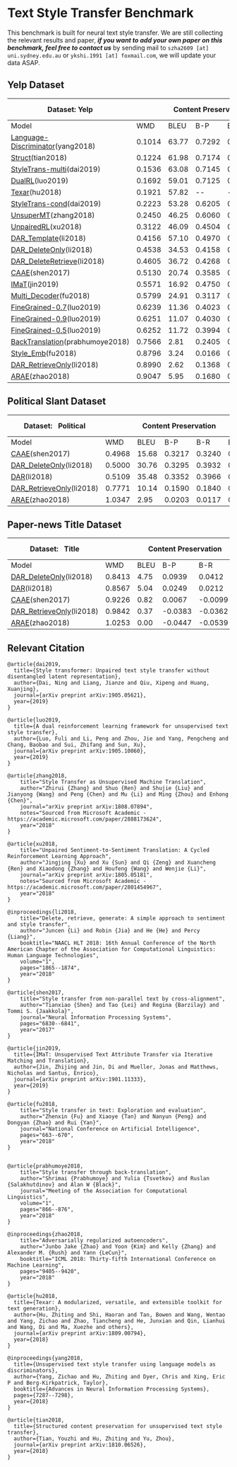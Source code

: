 # Text Style Transfer Benchmark

This benchmark is built for neural text style transfer. We are still collecting the relevant results and paper, ***if you want to add your own paper on this benchmark, feel free to contact us*** by sending mail to `szha2609 [at] uni.sydney.edu.au` or `ykshi.1991 [at] foxmail.com`, we will update your data ASAP. 

## Yelp Dataset

<table class="tg">
<thead>
  <tr>
    <th class="tg-9wq8">Dataset:&nbsp;Yelp</th>
    <th class="tg-9wq8" colspan="5">Content Preservation</th>
    <th class="tg-9wq8" colspan="3">Naturalness</th>
    <th class="tg-9wq8" colspan="2">Transfer Intensity</th>
  </tr>
</thead>
<tbody>
  <tr>
    <td class="tg-9wq8">Model</td>
    <td class="tg-9wq8">WMD</td>
    <td class="tg-9wq8">BLEU</td>
    <td class="tg-9wq8">B-P</td>
    <td class="tg-9wq8">B-R</td>
    <td class="tg-9wq8">B-F1</td>
    <td class="tg-9wq8">N-A</td>
    <td class="tg-9wq8">N-C</td>
    <td class="tg-9wq8">N-D</td>
    <td class="tg-9wq8">ACCU</td>
    <td class="tg-9wq8">EMD</td>
  </tr>
  <td class="tg-9wq8"><a href="http://papers.nips.cc/paper/7959-unsupervised-text-style-transfer-using-language-models-as-discriminators.pdf" target="_blank" rel="noopener noreferrer">Language-Discriminator</a>(yang2018)</td>
    <td class="tg-9wq8">0.1014</td>
    <td class="tg-9wq8">63.77</td>
    <td class="tg-9wq8">0.7292</td>
    <td class="tg-9wq8">0.7329</td>
    <td class="tg-9wq8">0.7314</td>
    <td class="tg-9wq8">0.5886</td>
    <td class="tg-9wq8">0.9074</td>
    <td class="tg-9wq8">0.6389</td>
    <td class="tg-9wq8">0.8940</td>
    <td class="tg-9wq8">0.8559</td>
  </tr>
   <tr>
    <td class="tg-9wq8"><a href="https://arxiv.org/pdf/1810.06526" target="_blank" rel="noopener noreferrer">Struct</a>(tian2018)</td>
    <td class="tg-9wq8">0.1224</td>
    <td class="tg-9wq8">61.98</td>
    <td class="tg-9wq8">0.7174</td>
    <td class="tg-9wq8">0.7220</td>
    <td class="tg-9wq8">0.7200</td>
    <td class="tg-9wq8">0.6205</td>
    <td class="tg-9wq8">0.9261</td>
    <td class="tg-9wq8">0.7002</td>
    <td class="tg-9wq8">0.8960</td>
    <td class="tg-9wq8">0.8574</td>
  </tr>
  <tr>
    <td class="tg-9wq8"><a href="https://arxiv.org/pdf/1905.05621" target="_blank" rel="noopener noreferrer">StyleTrans-multi</a>(dai2019)</td>
    <td class="tg-9wq8">0.1536</td>
    <td class="tg-9wq8">63.08</td>
    <td class="tg-9wq8">0.7145</td>
    <td class="tg-9wq8">0.7203</td>
    <td class="tg-9wq8">0.7175</td>
    <td class="tg-9wq8">0.6133</td>
    <td class="tg-9wq8">0.9102</td>
    <td class="tg-9wq8">0.6909</td>
    <td class="tg-9wq8">0.8730</td>
    <td class="tg-9wq8">0.8316</td>
  </tr>
  <tr>
    <td class="tg-9wq8"><a href="https://arxiv.org/pdf/1905.10060" target="_blank" rel="noopener noreferrer">DualRL</a>(luo2019)</td>
    <td class="tg-9wq8">0.1692</td>
    <td class="tg-9wq8">59.01</td>
    <td class="tg-9wq8">0.7125</td>
    <td class="tg-9wq8">0.6988</td>
    <td class="tg-9wq8">0.7057</td>
    <td class="tg-9wq8">0.5517</td>
    <td class="tg-9wq8">0.8996</td>
    <td class="tg-9wq8">0.6768</td>
    <td class="tg-9wq8">0.9050</td>
    <td class="tg-9wq8">0.8675</td>
  </tr>
  <tr>
    <td class="tg-9wq8"><a href="https://arxiv.org/pdf/1809.00794" target="_blank" rel="noopener noreferrer">Texar</a>(hu2018)</td>
    <td class="tg-9wq8">0.1921</td>
    <td class="tg-9wq8">57.82</td>
    <td class="tg-9wq8">--</td>
    <td class="tg-9wq8">--</td>
    <td class="tg-9wq8">--</td>
    <td class="tg-9wq8">0.6934</td>
    <td class="tg-9wq8">0.9373</td>
    <td class="tg-9wq8">0.7066</td>
    <td class="tg-9wq8">0.8850</td>
    <td class="tg-9wq8">0.8429</td>
  </tr>
  <tr>
    <td class="tg-9wq8"><a href="https://arxiv.org/pdf/1905.05621" target="_blank" rel="noopener noreferrer">StyleTrans-cond</a>(dai2019)</td>
    <td class="tg-9wq8">0.2223</td>
    <td class="tg-9wq8">53.28</td>
    <td class="tg-9wq8">0.6205</td>
    <td class="tg-9wq8">0.6475</td>
    <td class="tg-9wq8">0.6341</td>
    <td class="tg-9wq8">0.6312</td>
    <td class="tg-9wq8">0.9109</td>
    <td class="tg-9wq8">0.6654</td>
    <td class="tg-9wq8">0.9290</td>
    <td class="tg-9wq8">0.8815</td>
  </tr>
  <tr>
    <td class="tg-9wq8"><a href="https://arxiv.org/pdf/1808.07894" target="_blank" rel="noopener noreferrer">UnsuperMT</a>(zhang2018)</td>
    <td class="tg-9wq8">0.2450</td>
    <td class="tg-9wq8">46.25</td>
    <td class="tg-9wq8">0.6060</td>
    <td class="tg-9wq8">0.6206</td>
    <td class="tg-9wq8">0.6134</td>
    <td class="tg-9wq8">0.5755</td>
    <td class="tg-9wq8">0.9040</td>
    <td class="tg-9wq8">0.6625</td>
    <td class="tg-9wq8">0.9770</td>
    <td class="tg-9wq8">0.9372</td>
  </tr>
  <tr>
    <td class="tg-9wq8"><a href="https://arxiv.org/pdf/1805.05181" target="_blank" rel="noopener noreferrer">UnpairedRL</a>(xu2018)</td>
    <td class="tg-9wq8">0.3122</td>
    <td class="tg-9wq8">46.09</td>
    <td class="tg-9wq8">0.4504</td>
    <td class="tg-9wq8">0.4709</td>
    <td class="tg-9wq8">0.4612</td>
    <td class="tg-9wq8">0.7136</td>
    <td class="tg-9wq8">0.9035</td>
    <td class="tg-9wq8">0.6493</td>
    <td class="tg-9wq8">0.5340</td>
    <td class="tg-9wq8">0.4989</td>
  </tr>
  <tr>
    <td class="tg-9wq8"><a href="https://arxiv.org/pdf/1804.06437" target="_blank" rel="noopener noreferrer">DAR_Template</a>(li2018)</td>
    <td class="tg-9wq8">0.4156</td>
    <td class="tg-9wq8">57.10</td>
    <td class="tg-9wq8">0.4970</td>
    <td class="tg-9wq8">0.5406</td>
    <td class="tg-9wq8">0.5185</td>
    <td class="tg-9wq8">0.6370</td>
    <td class="tg-9wq8">0.8984</td>
    <td class="tg-9wq8">0.6299</td>
    <td class="tg-9wq8">0.8410</td>
    <td class="tg-9wq8">0.7948</td>
  </tr>
  <tr>
    <td class="tg-9wq8"><a href="https://arxiv.org/pdf/1804.06437" target="_blank" rel="noopener noreferrer">DAR_DeleteOnly</a>(li2018)</td>
    <td class="tg-9wq8">0.4538</td>
    <td class="tg-9wq8">34.53</td>
    <td class="tg-9wq8">0.4158</td>
    <td class="tg-9wq8">0.4823</td>
    <td class="tg-9wq8">0.4490</td>
    <td class="tg-9wq8">0.6345</td>
    <td class="tg-9wq8">0.9072</td>
    <td class="tg-9wq8">0.5511</td>
    <td class="tg-9wq8">0.8750</td>
    <td class="tg-9wq8">0.8297</td>
  </tr>
  <tr>
    <td class="tg-9wq8"><a href="https://arxiv.org/pdf/1804.06437" target="_blank" rel="noopener noreferrer">DAR_DeleteRetrieve</a>(li2018)</td>
    <td class="tg-9wq8">0.4605</td>
    <td class="tg-9wq8">36.72</td>
    <td class="tg-9wq8">0.4268</td>
    <td class="tg-9wq8">0.4799</td>
    <td class="tg-9wq8">0.4534</td>
    <td class="tg-9wq8">0.6564</td>
    <td class="tg-9wq8">0.9359</td>
    <td class="tg-9wq8">0.5620</td>
    <td class="tg-9wq8">0.9010</td>
    <td class="tg-9wq8">0.8550</td>
  </tr>
  <tr>
    <td class="tg-9wq8"><a href="http://papers.nips.cc/paper/7259-style-transfer-from-non-parallel-text-by-cross-alignment.pdf" target="_blank" rel="noopener noreferrer">CAAE</a>(shen2017)</td>
    <td class="tg-9wq8">0.5130</td>
    <td class="tg-9wq8">20.74</td>
    <td class="tg-9wq8">0.3585</td>
    <td class="tg-9wq8">0.3825</td>
    <td class="tg-9wq8">0.3710</td>
    <td class="tg-9wq8">0.4139</td>
    <td class="tg-9wq8">0.7006</td>
    <td class="tg-9wq8">0.5999</td>
    <td class="tg-9wq8">0.7490</td>
    <td class="tg-9wq8">0.7029</td>
  </tr>
  <tr>
    <td class="tg-9wq8"><a href="https://arxiv.org/pdf/1901.11333" target="_blank" rel="noopener noreferrer">IMaT</a>(jin2019)</td>
    <td class="tg-9wq8">0.5571</td>
    <td class="tg-9wq8">16.92</td>
    <td class="tg-9wq8">0.4750</td>
    <td class="tg-9wq8">0.4249</td>
    <td class="tg-9wq8">0.4501</td>
    <td class="tg-9wq8">0.4878</td>
    <td class="tg-9wq8">0.8407</td>
    <td class="tg-9wq8">0.6691</td>
    <td class="tg-9wq8">0.8710</td>
    <td class="tg-9wq8">0.8198</td>
  </tr>
  <tr>
    <td class="tg-9wq8"><a href="https://www.aaai.org/ocs/index.php/AAAI/AAAI18/paper/viewPDFInterstitial/17015/15745" target="_blank" rel="noopener noreferrer">Multi_Decoder</a>(fu2018)</td>
    <td class="tg-9wq8">0.5799</td>
    <td class="tg-9wq8">24.91</td>
    <td class="tg-9wq8">0.3117</td>
    <td class="tg-9wq8">0.3315</td>
    <td class="tg-9wq8">0.3223</td>
    <td class="tg-9wq8">0.4829</td>
    <td class="tg-9wq8">0.8394</td>
    <td class="tg-9wq8">0.6365</td>
    <td class="tg-9wq8">0.6810</td>
    <td class="tg-9wq8">0.6340</td>
  </tr>
  <tr>
    <td class="tg-9wq8"><a href="https://www.aclweb.org/anthology/P19-1194.pdf" target="_blank" rel="noopener noreferrer">FineGrained-0.7</a>(luo2019)</td>
    <td class="tg-9wq8">0.6239</td>
    <td class="tg-9wq8">11.36</td>
    <td class="tg-9wq8">0.4023</td>
    <td class="tg-9wq8">0.3404</td>
    <td class="tg-9wq8">0.3717</td>
    <td class="tg-9wq8">0.3665</td>
    <td class="tg-9wq8">0.7125</td>
    <td class="tg-9wq8">0.5332</td>
    <td class="tg-9wq8">0.3960</td>
    <td class="tg-9wq8">0.3621</td>
  </tr>
  <tr>
    <td class="tg-9wq8"><a href="https://www.aclweb.org/anthology/P19-1194.pdf" target="_blank" rel="noopener noreferrer">FineGrained-0.9</a>(luo2019)</td>
    <td class="tg-9wq8">0.6251</td>
    <td class="tg-9wq8">11.07</td>
    <td class="tg-9wq8">0.4030</td>
    <td class="tg-9wq8">0.3389</td>
    <td class="tg-9wq8">0.3713</td>
    <td class="tg-9wq8">0.3668</td>
    <td class="tg-9wq8">0.7148</td>
    <td class="tg-9wq8">0.5231</td>
    <td class="tg-9wq8">0.4180</td>
    <td class="tg-9wq8">0.3926</td>
  </tr>
  <tr>
    <td class="tg-9wq8"><a href="https://www.aclweb.org/anthology/P19-1194.pdf" target="_blank" rel="noopener noreferrer">FineGrained-0.5</a>(luo2019)</td>
    <td class="tg-pb0m">0.6252</td>
    <td class="tg-pb0m">11.72</td>
    <td class="tg-pb0m">0.3994</td>
    <td class="tg-pb0m">0.3436</td>
    <td class="tg-pb0m">0.3718</td>
    <td class="tg-pb0m">0.3608</td>
    <td class="tg-pb0m">0.7254</td>
    <td class="tg-pb0m">0.5395</td>
    <td class="tg-pb0m">0.3280</td>
    <td class="tg-pb0m">0.2985</td>
  </tr>
  <tr>
    <td class="tg-9wq8"><a href="https://arxiv.org/pdf/1804.09000" target="_blank" rel="noopener noreferrer">BackTranslation</a>(prabhumoye2018)</td>
    <td class="tg-9wq8">0.7566</td>
    <td class="tg-9wq8">2.81</td>
    <td class="tg-9wq8">0.2405</td>
    <td class="tg-9wq8">0.2024</td>
    <td class="tg-9wq8">0.2220</td>
    <td class="tg-9wq8">0.3686</td>
    <td class="tg-9wq8">0.5392</td>
    <td class="tg-9wq8">0.4754</td>
    <td class="tg-9wq8">0.9500</td>
    <td class="tg-9wq8">0.9117</td>
  </tr>
  <tr>
    <td class="tg-9wq8"><a href="https://www.aaai.org/ocs/index.php/AAAI/AAAI18/paper/viewPDFInterstitial/17015/15745" target="_blank" rel="noopener noreferrer">Style_Emb</a>(fu2018)</td>
    <td class="tg-9wq8">0.8796</td>
    <td class="tg-9wq8">3.24</td>
    <td class="tg-9wq8">0.0166</td>
    <td class="tg-9wq8">0.0673</td>
    <td class="tg-9wq8">0.0429</td>
    <td class="tg-9wq8">0.5788</td>
    <td class="tg-9wq8">0.9075</td>
    <td class="tg-9wq8">0.6450</td>
    <td class="tg-9wq8">0.4490</td>
    <td class="tg-9wq8">0.4119</td>
  </tr>
  <tr>
    <td class="tg-9wq8"><a href="https://arxiv.org/pdf/1804.06437" target="_blank" rel="noopener noreferrer">DAR_RetrieveOnly</a>(li2018)</td>
    <td class="tg-9wq8">0.8990</td>
    <td class="tg-9wq8">2.62</td>
    <td class="tg-9wq8">0.1368</td>
    <td class="tg-9wq8">0.1818</td>
    <td class="tg-9wq8">0.1598</td>
    <td class="tg-9wq8">0.8067</td>
    <td class="tg-9wq8">0.9717</td>
    <td class="tg-9wq8">0.7211</td>
    <td class="tg-9wq8">0.9610</td>
    <td class="tg-9wq8">0.9010</td>
  </tr>
  <tr>
    <td class="tg-9wq8"><a href="http://proceedings.mlr.press/v80/zhao18b/zhao18b.pdf" target="_blank" rel="noopener noreferrer">ARAE</a>(zhao2018)</td>
    <td class="tg-9wq8">0.9047</td>
    <td class="tg-9wq8">5.95</td>
    <td class="tg-9wq8">0.1680</td>
    <td class="tg-9wq8">0.1478</td>
    <td class="tg-9wq8">0.1584</td>
    <td class="tg-9wq8">0.4476</td>
    <td class="tg-9wq8">0.8120</td>
    <td class="tg-9wq8">0.6969</td>
    <td class="tg-9wq8">0.8278</td>
    <td class="tg-9wq8">0.7880</td>
  </tr>
</tbody>
</table>




## Political Slant Dataset

<table class="tg">
<thead>
  <tr>
    <th class="tg-wa1i">Dataset:&nbsp;&nbsp;&nbsp;Political</th>
    <th class="tg-wa1i" colspan="5">Content Preservation</th>
    <th class="tg-wa1i" colspan="3">Naturalness</th>
    <th class="tg-wa1i" colspan="2">Transfer Intensity</th>
  </tr>
</thead>
<tbody>
  <tr>
    <td class="tg-wa1i">Model</td>
    <td class="tg-wa1i">WMD</td>
    <td class="tg-wa1i">BLEU</td>
    <td class="tg-wa1i">B-P</td>
    <td class="tg-wa1i">B-R</td>
    <td class="tg-wa1i">B-F1</td>
    <td class="tg-wa1i">N-A</td>
    <td class="tg-wa1i">N-C</td>
    <td class="tg-wa1i">N-D</td>
    <td class="tg-wa1i">ACCU</td>
    <td class="tg-wa1i">EMD</td>
  </tr>
  <tr>
    <td class="tg-9wq8"><a href="http://papers.nips.cc/paper/7259-style-transfer-from-non-parallel-text-by-cross-alignment.pdf" target="_blank" rel="noopener noreferrer">CAAE</a>(shen2017)</td>
    <td class="tg-nrix">0.4968</td>
    <td class="tg-nrix">15.68</td>
    <td class="tg-nrix">0.3217</td>
    <td class="tg-nrix">0.3240</td>
    <td class="tg-nrix">0.3230</td>
    <td class="tg-nrix">0.2715</td>
    <td class="tg-nrix">0.7052</td>
    <td class="tg-nrix">0.7370</td>
    <td class="tg-nrix">0.828</td>
    <td class="tg-nrix">0.8259</td>
  </tr>
  <tr>
    <td class="tg-9wq8"><a href="https://arxiv.org/pdf/1804.06437" target="_blank" rel="noopener noreferrer">DAR_DeleteOnly</a>(li2018)</td>
    <td class="tg-nrix">0.5000</td>
    <td class="tg-nrix">30.76</td>
    <td class="tg-nrix">0.3295</td>
    <td class="tg-nrix">0.3932</td>
    <td class="tg-nrix">0.3605</td>
    <td class="tg-nrix">0.3155</td>
    <td class="tg-nrix">0.8534</td>
    <td class="tg-nrix">0.6490</td>
    <td class="tg-nrix">0.958</td>
    <td class="tg-nrix">0.9565</td>
  </tr>
  <tr>
    <td class="tg-9wq8"><a href="https://arxiv.org/pdf/1804.06437" target="_blank" rel="noopener noreferrer">DAR</a>(li2018)</td>
    <td class="tg-nrix">0.5109</td>
    <td class="tg-nrix">35.48</td>
    <td class="tg-nrix">0.3352</td>
    <td class="tg-nrix">0.3966</td>
    <td class="tg-nrix">0.3649</td>
    <td class="tg-nrix">0.3190</td>
    <td class="tg-nrix">0.8472</td>
    <td class="tg-nrix">0.7081</td>
    <td class="tg-nrix">0.977</td>
    <td class="tg-nrix">0.9747</td>
  </tr>
  <tr>
    <td class="tg-9wq8"><a href="https://arxiv.org/pdf/1804.06437" target="_blank" rel="noopener noreferrer">DAR_RetrieveOnly</a>(li2018)</td>
    <td class="tg-nrix">0.7771</td>
    <td class="tg-nrix">10.14</td>
    <td class="tg-nrix">0.1590</td>
    <td class="tg-nrix">0.1840</td>
    <td class="tg-nrix">0.1709</td>
    <td class="tg-nrix">0.3219</td>
    <td class="tg-nrix">0.7854</td>
    <td class="tg-nrix">0.7271</td>
    <td class="tg-nrix">0.998</td>
    <td class="tg-nrix">0.9960</td>
  </tr>
  <tr>
    <td class="tg-9wq8"><a href="http://proceedings.mlr.press/v80/zhao18b/zhao18b.pdf" target="_blank" rel="noopener noreferrer">ARAE</a>(zhao2018)</td>
    <td class="tg-nrix">1.0347</td>
    <td class="tg-nrix">2.95</td>
    <td class="tg-nrix">0.0203</td>
    <td class="tg-nrix">0.0117</td>
    <td class="tg-nrix">0.0158</td>
    <td class="tg-nrix">0.3092</td>
    <td class="tg-nrix">0.7763</td>
    <td class="tg-nrix">0.7333</td>
    <td class="tg-nrix">0.944</td>
    <td class="tg-nrix">0.9412</td>
  </tr>
</tbody>
</table>



##  Paper-news Title Dataset

<table class="tg">
<thead>
  <tr>
    <th class="tg-uzvj">Dataset:&nbsp;&nbsp;&nbsp;Title</th>
    <th class="tg-uzvj" colspan="5">Content Preservation</th>
    <th class="tg-uzvj" colspan="3">Naturalness</th>
    <th class="tg-uzvj" colspan="2">Transfer Intensity</th>
  </tr>
</thead>
<tbody>
  <tr>
    <td class="tg-uzvj">Model</td>
    <td class="tg-uzvj">WMD</td>
    <td class="tg-uzvj">BLEU</td>
    <td class="tg-uzvj">B-P</td>
    <td class="tg-uzvj">B-R</td>
    <td class="tg-uzvj">B-F1</td>
    <td class="tg-uzvj">N-A</td>
    <td class="tg-uzvj">N-C</td>
    <td class="tg-uzvj">N-D</td>
    <td class="tg-uzvj">ACCU</td>
    <td class="tg-uzvj">EMD</td>
  </tr>
  <tr>
    <td class="tg-9wq8"><a href="https://arxiv.org/pdf/1804.06437" target="_blank" rel="noopener noreferrer">DAR_DeleteOnly</a>(li2018)</td>
    <td class="tg-9wq8">0.8413</td>
    <td class="tg-9wq8">4.75</td>
    <td class="tg-9wq8">0.0939</td>
    <td class="tg-9wq8">0.0412</td>
    <td class="tg-9wq8">0.0677</td>
    <td class="tg-9wq8">0.3912</td>
    <td class="tg-9wq8">0.8374</td>
    <td class="tg-9wq8">0.4495</td>
    <td class="tg-9wq8">0.881</td>
    <td class="tg-9wq8">0.8687</td>
  </tr>
  <tr>
    <td class="tg-9wq8"><a href="https://arxiv.org/pdf/1804.06437" target="_blank" rel="noopener noreferrer">DAR</a>(li2018)</td>
    <td class="tg-9wq8">0.8567</td>
    <td class="tg-9wq8">5.04</td>
    <td class="tg-9wq8">0.0249</td>
    <td class="tg-9wq8">0.0212</td>
    <td class="tg-9wq8">0.0234</td>
    <td class="tg-9wq8">0.2462</td>
    <td class="tg-9wq8">0.7387</td>
    <td class="tg-9wq8">0.4625</td>
    <td class="tg-9wq8">0.933</td>
    <td class="tg-9wq8">0.9234</td>
  </tr>
  <tr>
    <td class="tg-9wq8"><a href="http://papers.nips.cc/paper/7259-style-transfer-from-non-parallel-text-by-cross-alignment.pdf" target="_blank" rel="noopener noreferrer">CAAE</a>(shen2017)</td>
    <td class="tg-9wq8">0.9226</td>
    <td class="tg-9wq8">0.82</td>
    <td class="tg-9wq8">0.0067</td>
    <td class="tg-9wq8">-0.0099</td>
    <td class="tg-9wq8">-0.0008</td>
    <td class="tg-9wq8">0.2167</td>
    <td class="tg-9wq8">0.5627</td>
    <td class="tg-9wq8">0.4422</td>
    <td class="tg-9wq8">0.972</td>
    <td class="tg-9wq8">0.9612</td>
  </tr>
  <tr>
    <td class="tg-9wq8"><a href="https://arxiv.org/pdf/1804.06437" target="_blank" rel="noopener noreferrer">DAR_RetrieveOnly</a>(li2018)</td>
    <td class="tg-9wq8">0.9842</td>
    <td class="tg-9wq8">0.37</td>
    <td class="tg-9wq8">-0.0383</td>
    <td class="tg-9wq8">-0.0362</td>
    <td class="tg-9wq8">-0.0365</td>
    <td class="tg-9wq8">0.1490</td>
    <td class="tg-9wq8">0.5701</td>
    <td class="tg-9wq8">0.4261</td>
    <td class="tg-9wq8">0.995</td>
    <td class="tg-9wq8">0.9856</td>
  </tr>
  <tr>
    <td class="tg-9wq8"><a href="http://proceedings.mlr.press/v80/zhao18b/zhao18b.pdf" target="_blank" rel="noopener noreferrer">ARAE</a>(zhao2018)</td>
    <td class="tg-9wq8">1.0253</td>
    <td class="tg-9wq8">0.00</td>
    <td class="tg-9wq8">-0.0447</td>
    <td class="tg-9wq8">-0.0539</td>
    <td class="tg-9wq8">-0.0486</td>
    <td class="tg-9wq8">0.2318</td>
    <td class="tg-9wq8">0.6061</td>
    <td class="tg-9wq8">0.4765</td>
    <td class="tg-9wq8">0.989</td>
    <td class="tg-9wq8">0.9782</td>
  </tr>
</tbody>
</table>




## Relevant Citation
```
@article{dai2019,
  title={Style transformer: Unpaired text style transfer without disentangled latent representation},
  author={Dai, Ning and Liang, Jianze and Qiu, Xipeng and Huang, Xuanjing},
  journal={arXiv preprint arXiv:1905.05621},
  year={2019}
}

@article{luo2019,
  title={A dual reinforcement learning framework for unsupervised text style transfer},
  author={Luo, Fuli and Li, Peng and Zhou, Jie and Yang, Pengcheng and Chang, Baobao and Sui, Zhifang and Sun, Xu},
  journal={arXiv preprint arXiv:1905.10060},
  year={2019}
}

@article{zhang2018,
	title="Style Transfer as Unsupervised Machine Translation",
	author="Zhirui {Zhang} and Shuo {Ren} and Shujie {Liu} and Jianyong {Wang} and Peng {Chen} and Mu {Li} and Ming {Zhou} and Enhong {Chen}",
	journal="arXiv preprint arXiv:1808.07894",
	notes="Sourced from Microsoft Academic - https://academic.microsoft.com/paper/2888173624",
	year="2018"
}

@article{xu2018,
	title="Unpaired Sentiment-to-Sentiment Translation: A Cycled Reinforcement Learning Approach",
	author="Jingjing {Xu} and Xu {Sun} and Qi {Zeng} and Xuancheng {Ren} and Xiaodong {Zhang} and Houfeng {Wang} and Wenjie {Li}",
	journal="arXiv preprint arXiv:1805.05181",
	notes="Sourced from Microsoft Academic - https://academic.microsoft.com/paper/2801454967",
	year="2018"
}

@inproceedings{li2018,
	title="Delete, retrieve, generate: A simple approach to sentiment and style transfer",
	author="Juncen {Li} and Robin {Jia} and He {He} and Percy {Liang}",
	booktitle="NAACL HLT 2018: 16th Annual Conference of the North American Chapter of the Association for Computational Linguistics: Human Language Technologies",
	volume="1",
	pages="1865--1874",
	year="2018"
}

@article{shen2017,
	title="Style transfer from non-parallel text by cross-alignment",
	author="Tianxiao {Shen} and Tao {Lei} and Regina {Barzilay} and Tommi S. {Jaakkola}",
	journal="Neural Information Processing Systems",
	pages="6830--6841",
	year="2017"
}

@article{jin2019,
  title={IMaT: Unsupervised Text Attribute Transfer via Iterative Matching and Translation},
  author={Jin, Zhijing and Jin, Di and Mueller, Jonas and Matthews, Nicholas and Santus, Enrico},
  journal={arXiv preprint arXiv:1901.11333},
  year={2019}
}

@article{fu2018,
	title="Style transfer in text: Exploration and evaluation",
	author="Zhenxin {Fu} and Xiaoye {Tan} and Nanyun {Peng} and Dongyan {Zhao} and Rui {Yan}",
	journal="National Conference on Artificial Intelligence",
	pages="663--670",
	year="2018"
}


@article{prabhumoye2018,
	title="Style transfer through back-translation",
	author="Shrimai {Prabhumoye} and Yulia {Tsvetkov} and Ruslan {Salakhutdinov} and Alan W {Black}",
	journal="Meeting of the Association for Computational Linguistics",
	volume="1",
	pages="866--876",
	year="2018"
}

@inproceedings{zhao2018,
	title="Adversarially regularized autoencoders",
	author="Junbo Jake {Zhao} and Yoon {Kim} and Kelly {Zhang} and Alexander M. {Rush} and Yann {LeCun}",
	booktitle="ICML 2018: Thirty-fifth International Conference on Machine Learning",
	pages="9405--9420",
	year="2018"
}

@article{hu2018,
  title={Texar: A modularized, versatile, and extensible toolkit for text generation},
  author={Hu, Zhiting and Shi, Haoran and Tan, Bowen and Wang, Wentao and Yang, Zichao and Zhao, Tiancheng and He, Junxian and Qin, Lianhui and Wang, Di and Ma, Xuezhe and others},
  journal={arXiv preprint arXiv:1809.00794},
  year={2018}
}

@inproceedings{yang2018,
  title={Unsupervised text style transfer using language models as discriminators},
  author={Yang, Zichao and Hu, Zhiting and Dyer, Chris and Xing, Eric P and Berg-Kirkpatrick, Taylor},
  booktitle={Advances in Neural Information Processing Systems},
  pages={7287--7298},
  year={2018}
}

@article{tian2018,
  title={Structured content preservation for unsupervised text style transfer},
  author={Tian, Youzhi and Hu, Zhiting and Yu, Zhou},
  journal={arXiv preprint arXiv:1810.06526},
  year={2018}
}
```







